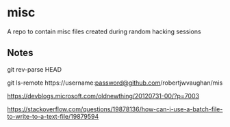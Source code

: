 # misc
A repo to contain misc files created during random hacking sessions

## Notes

git rev-parse HEAD

git ls-remote https://username:password@github.com/robertjwvaughan/mis

https://devblogs.microsoft.com/oldnewthing/20120731-00/?p=7003

https://stackoverflow.com/questions/19878136/how-can-i-use-a-batch-file-to-write-to-a-text-file/19879594